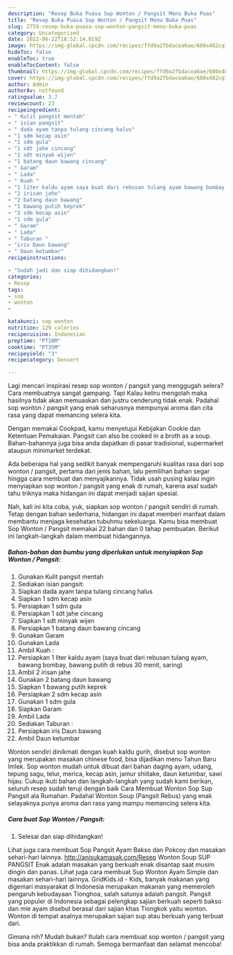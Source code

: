 ```yaml
---
description: "Resep Buka Puasa Sop Wonton / Pangsit Menu Buka Puas"
title: "Resep Buka Puasa Sop Wonton / Pangsit Menu Buka Puas"
slug: 2759-resep-buka-puasa-sop-wonton-pangsit-menu-buka-puas
category: Uncategorized
date: 2022-06-22T18:52:14.019Z
image: https://img-global.cpcdn.com/recipes/ffd9a2fbdacea6ae/680x482cq70/sop-wonton-pangsit-foto-resep-utama.jpg
hideToc: false
enableToc: true
enableTocContent: false
thumbnail: https://img-global.cpcdn.com/recipes/ffd9a2fbdacea6ae/680x482cq70/sop-wonton-pangsit-foto-resep-utama.jpg
cover: https://img-global.cpcdn.com/recipes/ffd9a2fbdacea6ae/680x482cq70/sop-wonton-pangsit-foto-resep-utama.jpg
author: Admin
authorAv: notfound
ratingvalue: 3.7
reviewcount: 23
recipeingredient:
- " Kulit pangsit mentah"
- " isian pangsit"
- " dada ayam tanpa tulang cincang halus"
- "1 sdm kecap asin"
- "1 sdm gula"
- "1 sdt jahe cincang"
- "1 sdt minyak wijen"
- "1 batang daun bawang cincang"
- " Garam"
- " Lada"
- " Kuah "
- "1 liter kaldu ayam saya buat dari rebusan tulang ayam bawang bombay bawang putih di rebus 30 menit saring"
- "2 irisan jahe"
- "2 batang daun bawang"
- "1 bawang putih keprek"
- "2 sdm kecap asin"
- "1 sdm gula"
- " Garam"
- " Lada"
- " Taburan "
- "iris Daun bawang"
- " Daun ketumbar"
recipeinstructions:

- "Sudah jadi dan siap dihidangkan!"
categories:
- Resep
tags:
- sop
- wonton
- 

katakunci: sop wonton  
nutrition: 129 calories
recipecuisine: Indonesian
preptime: "PT10M"
cooktime: "PT35M"
recipeyield: "3"
recipecategory: Dessert

---
```



Lagi mencari inspirasi resep sop wonton / pangsit yang menggugah selera? Cara membuatnya sangat gampang. Tapi Kalau keliru mengolah maka hasilnya tidak akan memuaskan dan justru cenderung tidak enak. Padahal sop wonton / pangsit yang enak seharusnya mempunyai aroma dan cita rasa yang dapat memancing selera kita.


Dengan memakai Cookpad, kamu menyetujui Kebijakan Cookie dan Ketentuan Pemakaian. Pangsit can also be cooked in a broth as a soup. Bahan-bahannya juga bisa anda dapatkan di pasar tradisional, supermarket ataupun minimarket terdekat.

Ada beberapa hal yang sedikit banyak mempengaruhi kualitas rasa dari sop wonton / pangsit, pertama dari jenis bahan, lalu pemilihan bahan segar hingga cara membuat dan menyajikannya. Tidak usah pusing kalau ingin menyiapkan sop wonton / pangsit yang enak di rumah, karena asal sudah tahu triknya maka hidangan ini dapat menjadi sajian spesial.


Nah, kali ini kita coba, yuk, siapkan sop wonton / pangsit sendiri di rumah. Tetap dengan bahan sederhana, hidangan ini dapat memberi manfaat dalam membantu menjaga kesehatan tubuhmu sekeluarga. Kamu bisa membuat Sop Wonton / Pangsit memakai 22 bahan dan 0 tahap pembuatan. Berikut ini langkah-langkah dalam membuat hidangannya.

<!--inarticleads1-->

##### Bahan-bahan dan bumbu yang diperlukan untuk menyiapkan Sop Wonton / Pangsit:

1. Gunakan  Kulit pangsit mentah
1. Sediakan  isian pangsit:
1. Siapkan  dada ayam tanpa tulang cincang halus
1. Siapkan 1 sdm kecap asin
1. Persiapkan 1 sdm gula
1. Persiapkan 1 sdt jahe cincang
1. Siapkan 1 sdt minyak wijen
1. Persiapkan 1 batang daun bawang cincang
1. Gunakan  Garam
1. Gunakan  Lada
1. Ambil  Kuah :
1. Persiapkan 1 liter kaldu ayam (saya buat dari rebusan tulang ayam, bawang bombay, bawang putih di rebus 30 menit, saring)
1. Ambil 2 irisan jahe
1. Gunakan 2 batang daun bawang
1. Siapkan 1 bawang putih keprek
1. Persiapkan 2 sdm kecap asin
1. Gunakan 1 sdm gula
1. Siapkan  Garam
1. Ambil  Lada
1. Sediakan  Taburan :
1. Persiapkan iris Daun bawang
1. Ambil  Daun ketumbar


Wonton sendiri dinikmati dengan kuah kaldu gurih, disebut sop wonton yang merupakan masakan chinese food, bisa dijadikan menu Tahun Baru Imlek. Sop wonton mudah untuk dibuat dari bahan daging ayam, udang, tepung sagu, telur, merica, kecap asin, jamur shiitake, daun ketumbar, sawi hijau. Cukup ikuti bahan dan langkah-langkah yang sudah kami berikan, seluruh resep sudah teruji dengan baik Cara Membuat Wonton Sop Sup Pangsit ala Rumahan. Padahal Wonton Soup (Pangsit Rebus) yang enak selayaknya punya aroma dan rasa yang mampu memancing selera kita. 

<!--inarticleads2-->

##### Cara buat Sop Wonton / Pangsit:


1. Selesai dan siap dihidangkan!

Lihat juga cara membuat Sop Pangsit Ayam Bakso dan Pokcoy dan masakan sehari-hari lainnya. http://anisukamasak.com/Resep Wonton Soup SUP PANGSIT Enak adalah masakan yang berkuah enak disantap saat musim dingin dan panas. Lihat juga cara membuat Sup Wonton Ayam Simple dan masakan sehari-hari lainnya. GridKids.id - Kids, banyak makanan yang digemari masyarakat di Indonesia merupakan makanan yang memeroleh pengaruh kebudayaan Tionghoa, salah satunya adalah pangsit. Pangsit yang populer di Indonesia sebagai pelengkap sajian berkuah seperti bakso dan mie ayam disebut berasal dari sajian khas Tiongkok yaitu wonton. Wonton di tempat asalnya merupakan sajian sup atau berkuah yang terbuat dari. 

Gimana nih? Mudah bukan? Itulah cara membuat sop wonton / pangsit yang bisa anda praktikkan di rumah. Semoga bermanfaat dan selamat mencoba!
